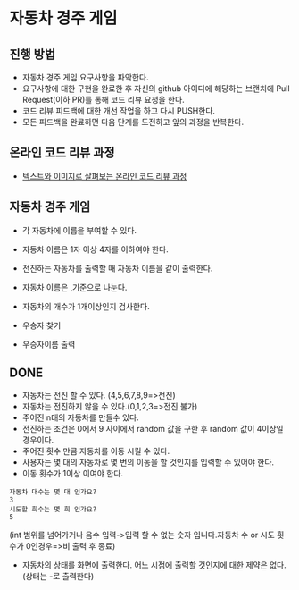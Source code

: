 # 자동차 경주 게임

## 진행 방법

* 자동차 경주 게임 요구사항을 파악한다.
* 요구사항에 대한 구현을 완료한 후 자신의 github 아이디에 해당하는 브랜치에 Pull Request(이하 PR)를 통해 코드 리뷰 요청을 한다.
* 코드 리뷰 피드백에 대한 개선 작업을 하고 다시 PUSH한다.
* 모든 피드백을 완료하면 다음 단계를 도전하고 앞의 과정을 반복한다.

## 온라인 코드 리뷰 과정

* [텍스트와 이미지로 살펴보는 온라인 코드 리뷰 과정](https://github.com/next-step/nextstep-docs/tree/master/codereview)

## 자동차 경주 게임
* 각 자동차에 이름을 부여할 수 있다.

* 자동차 이름은 1자 이상 4자를 이하여야 한다.
* 전진하는 자동차를 출력할 때 자동차 이름을 같이 출력한다.
* 자동차 이름은 ,기준으로 나눈다.
* 자동차의 개수가 1개이상인지 검사한다.
* 우승자 찾기
* 우승자이름 출력

DONE
---------
*  자동차는 전진 할 수 있다. (4,5,6,7,8,9=>전진)
* 자동차는 전진하지 않을 수 있다.(0,1,2,3=>전진 불가)
* 주어진 n대의 자동차를 만들수 있다.
* 전진하는 조건은 0에서 9 사이에서 random 값을 구한 후 random 값이 4이상일 경우이다.
* 주어진 횟수 만큼 자동차를 이동 시킬 수 있다.
* 사용자는 몇 대의 자동차로 몇 번의 이동을 할 것인지를 입력할 수 있어야 한다.
* 이동 횟수가 1이상 이여야 한다.
```
자동차 대수는 몇 대 인가요?
3
시도할 회수는 몇 회 인가요?
5
```
(int 범위를 넘어가거나 음수 입력->입력 할 수 없는 숫자 입니다.자동차 수 or 시도 횟수가 0인경우=>비 출력 후 종료)
* 자동차의 상태를 화면에 출력한다. 어느 시점에 출력할 것인지에 대한 제약은 없다.(상태는 -로 출력한다)
